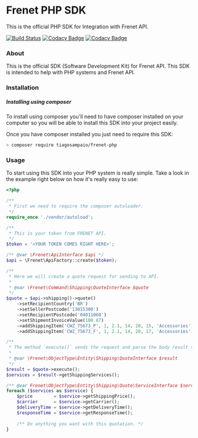 # Frenet PHP SDK
This is the official PHP SDK for Integration with Frenet API.

[![Build Status](https://travis-ci.org/tiagosampaio/Frenet-PHP.svg?branch=master)](https://travis-ci.org/tiagosampaio/Frenet-PHP)
[![Codacy Badge](https://api.codacy.com/project/badge/Grade/57757e8f0394478eb32772438bea5178)](https://www.codacy.com/app/tiagoosampaio/Frenet-PHP?utm_source=github.com&amp;utm_medium=referral&amp;utm_content=tiagosampaio/Frenet-PHP&amp;utm_campaign=Badge_Grade)
[![Codacy Badge](https://api.codacy.com/project/badge/Coverage/57757e8f0394478eb32772438bea5178)](https://www.codacy.com/app/tiagoosampaio/Frenet-PHP?utm_source=github.com&amp;utm_medium=referral&amp;utm_content=tiagosampaio/Frenet-PHP&amp;utm_campaign=Badge_Coverage)

### About

This is the official SDK (Software Development Kit) for Frenet API. This SDK is intended to help with PHP systems and Frenet API.

### Installation

##### Installing using composer

To install using composer you'll need to have composer installed on your computer so you will be able to install this SDK into your project easily.

Once you have composer installed you just need to require this SDK:

```sh
> composer require tiagosampaio/frenet-php
```

### Usage

To start using this SDK into your PHP system is really simple. Take a look in the example right below on how it's really easy to use:

```php
<?php

/**
 * First we need to require the composer autoloader.
 */
require_once './vendor/autoload';

/**
 * This is your token from FRENET API.
 */
$token = '<YOUR TOKEN COMES RIGHT HERE>';

/** @var \Frenet\ApiInterface $api */
$api = \Frenet\ApiFactory::create($token);

/**
 * Here we will create a quote request for sending to API.
 * 
 * @var \Frenet\Command\Shipping\QuoteInterface $quote
 */
$quote = $api->shipping()->quote()
    ->setRecipientCountry('BR')
    ->setSellerPostcode('13015300')
    ->setRecipientPostcode('04011060')
    ->setShipmentInvoiceValue(100.87)
    ->addShippingItem('CWZ_75673_P', 1, 2.1, 14, 20, 15, 'Accessories')
    ->addShippingItem('CWZ_75673_F', 1, 2.1, 14, 20, 17, 'Accessories');

/**
 * The method `execute()` sends the request and parse the body result to a object type.
 * 
 * @var \Frenet\ObjectType\Entity\Shipping\QuoteInterface $result 
 */
$result = $quote->execute();
$services = $result->getShippingServices();

/** @var Frenet\ObjectType\Entity\Shipping\Quote\ServiceInterface $service */
foreach ($services as $service) {
    $price        = $service->getShippingPrice();
    $carrier      = $service->getCarrier();
    $deliveryTime = $service->getDeliveryTime();
    $responseTime = $service->getResponseTime();
    
    /** Do anything you want with this quotation. */
}
``` 